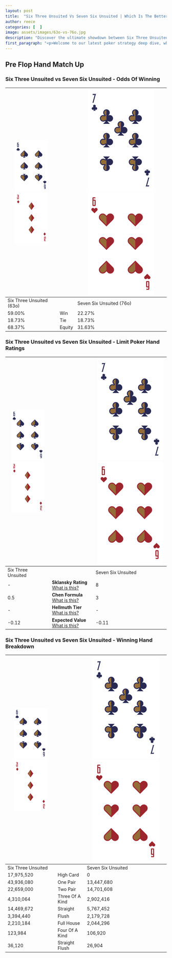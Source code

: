 ```yaml
---
layout: post
title:  "Six Three Unsuited Vs Seven Six Unsuited | Which Is The Better Hand In Poker? A Complete Guide"
author: reece
categories: [  ]
image: assets/images/63o-vs-76o.jpg
description: "Discover the ultimate showdown between Six Three Unsuited and Seven Six Unsuited in poker! Uncover the odds, strategies, and scenarios where one hand triumphs over the other. Get ready to up your poker game with this thrilling analysis."
first_paragraph: "<p>Welcome to our latest poker strategy deep dive, where we're pitting two distinct hands against each other in a high-stakes showdown: Six Three Unsuited vs Seven Six Unsuited.</p><p>In the dynamic world of poker, every decision counts, and knowing which hand holds the upper hand is key to your success at the table.</p><p>In this article, we'll dissect these two hands, explore the scenarios where one dominates the other, and equip you with the knowledge to make strategic choices that can tip the odds in your favor.</p><p>Get ready to unravel the intriguing dynamics of these poker hands and elevate your game to new heights.</p>"
---
```




[comment]: # (sp0)

## Pre Flop Hand Match Up

<div class="table hand-ratings" markdown="1"> 



### Six Three Unsuited vs Seven Six Unsuited - Odds Of Winning


    
| ![image info](assets/images/hand1/6.png) ![image info](assets/images/hand1/3o.png) |  | ![image info](assets/images/hand2/7.png) ![image info](assets/images/hand2/6o.png) |
| -------- | -------- | -------- |
| Six Three Unsuited (63o) |  | Seven Six Unsuited (76o) |
| 59.00% | Win | 22.27% |
| 18.73% | Tie | 18.73% |
| 68.37% | Equity | 31.63% |




[comment]: # (sp1)



### Six Three Unsuited vs Seven Six Unsuited - Limit Poker Hand Ratings


    
| ![image info](assets/images/hand1/6.png) ![image info](assets/images/hand1/3o.png) |  | ![image info](assets/images/hand2/7.png) ![image info](assets/images/hand2/6o.png) |
| -------- | -------- | -------- |
| Six Three Unsuited |  | Seven Six Unsuited |
| - | **Sklansky Rating** [What is this?](/sklansky-rating-explained) | 8 |
| 0.5 | **Chen Formula** [What is this?](/chen-formula-explained) | 3 |
| - | **Hellmuth Tier** [What is this?](/Hellmuth-tier-explained) | - |
| -0.12 | **Expected Value** [What is this?](/expected-value-explained) | -0.11 |




[comment]: # (sp2)



### Six Three Unsuited vs Seven Six Unsuited - Winning Hand Breakdown


    
| ![image info](assets/images/hand1/6.png) ![image info](assets/images/hand1/3o.png) |  | ![image info](assets/images/hand2/7.png) ![image info](assets/images/hand2/6o.png) |
| -------- | -------- | -------- |
| Six Three Unsuited |  | Seven Six Unsuited |
| 17,975,520 | High Card | 0 |
| 43,936,080 | One Pair | 13,447,680 |
| 22,659,000 | Two Pair | 14,701,608 |
| 4,310,064 | Three Of A Kind | 2,902,416 |
| 14,469,672 | Straight | 5,767,452 |
| 3,394,440 | Flush | 2,179,728 |
| 2,210,184 | Full House | 2,044,296 |
| 123,984 | Four Of A Kind | 106,920 |
| 36,120 | Straight Flush | 26,904 |




[comment]: # (sp3)



</div>

[comment]: # (sp4)



[comment]: # (sp5)

